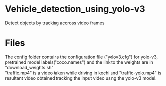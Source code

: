 # Vehicle_detection_using_yolo-v3

Detect objects by tracking accross video frames

# Files

The config folder contains the configuration file ("yolov3.cfg") for yolo-v3, pretrained model labels("coco.names") and the link to the weights are in "download_weights.sh"<br/>
"traffic.mp4" is a video taken while driving in kochi and "traffic-yolo.mp4" is resultant video obtained tracking the input video using the yolo-v3 model.

